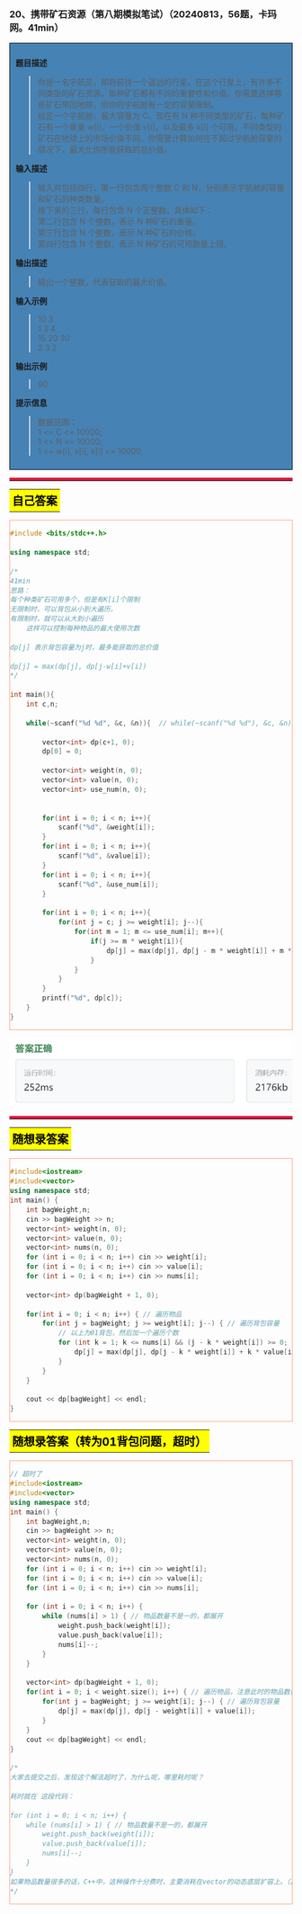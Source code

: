 ### 20、携带矿石资源（第八期模拟笔试）（20240813，56题，卡玛网。41min）
<div style="border: 1px solid black; padding: 10px; background-color: SteelBlue;">

**题目描述**  
>你是一名宇航员，即将前往一个遥远的行星。在这个行星上，有许多不同类型的矿石资源，每种矿石都有不同的重要性和价值。你需要选择哪些矿石带回地球，但你的宇航舱有一定的容量限制。   
给定一个宇航舱，最大容量为 C。现在有 N 种不同类型的矿石，每种矿石有一个重量 w[i]，一个价值 v[i]，以及最多 k[i] 个可用。不同类型的矿石在地球上的市场价值不同。你需要计算如何在不超过宇航舱容量的情况下，最大化你所能获取的总价值。

**输入描述**
>输入共包括四行，第一行包含两个整数 C 和 N，分别表示宇航舱的容量和矿石的种类数量。   
>接下来的三行，每行包含 N 个正整数。具体如下：   
>第二行包含 N 个整数，表示 N 种矿石的重量。   
第三行包含 N 个整数，表示 N 种矿石的价格。   
第四行包含 N 个整数，表示 N 种矿石的可用数量上限。  

**输出描述**
>输出一个整数，代表获取的最大价值。

**输入示例**
>10 3  
1 3 4  
15 20 30  
2 3 2  

**输出示例**
>90

**提示信息**

>数据范围：  
1 <= C <= 10000;  
1 <= N <= 10000;  
1 <= w[i], v[i], k[i] <= 10000;  

  </p>
</div>

<hr style="border-top: 5px solid #DC143C;">
<table>
  <tr>
    <td bgcolor="Yellow" style="padding: 5px; border: 0px solid black;">
      <span style="font-weight: bold; font-size: 20px;color: black;">
      自己答案 
      </span>
    </td>
  </tr>
</table>
<div style="padding: 0px; border: 1.5px solid LightSalmon; margin-bottom: 10px;">

```C++
#include <bits/stdc++.h>

using namespace std;

/*
41min
思路：
每个种类矿石可用多个，但是有K[i]个限制
无限制时，可以背包从小到大遍历，
有限制时，就可以从大到小遍历
    这样可以控制每种物品的最大使用次数
    
dp[j] 表示背包容量为j时，最多能获取的总价值

dp[j] = max(dp[j], dp[j-w[i]+v[i])
*/

int main(){
    int c,n;
    
    while(~scanf("%d %d", &c, &n)){  // while(~scanf("%d %d"), &c, &n) 参数写到scanf的括号外面去了！！！
        
        vector<int> dp(c+1, 0);
        dp[0] = 0;
        
        vector<int> weight(n, 0);
        vector<int> value(n, 0);
        vector<int> use_num(n, 0);
        
        
        for(int i = 0; i < n; i++){
            scanf("%d", &weight[i]);
        }
        for(int i = 0; i < n; i++){
            scanf("%d", &value[i]);
        }
        for(int i = 0; i < n; i++){
            scanf("%d", &use_num[i]);
        }
        
        for(int i = 0; i < n; i++){
            for(int j = c; j >= weight[i]; j--){
                for(int m = 1; m <= use_num[i]; m++){
                    if(j >= m * weight[i]){
                        dp[j] = max(dp[j], dp[j - m * weight[i]] + m * value[i]);
                    }
                }
            }
        }
        printf("%d", dp[c]);
    }
}
```

</div>

![alt text](image/b24c3a17d20a3e3e1a4a33e90e0d205.png)

<hr style="border-top: 5px solid #DC143C;">

<table>
  <tr>
    <td bgcolor="Yellow" style="padding: 5px; border: 0px solid black;">
      <span style="font-weight: bold; font-size: 20px;color: black;">
      随想录答案
      </span>
    </td>
  </tr>
</table>

<div style="padding: 0px; border: 1.5px solid LightSalmon; margin-bottom: 10px">

```C++
#include<iostream>
#include<vector>
using namespace std;
int main() {
    int bagWeight,n;
    cin >> bagWeight >> n;
    vector<int> weight(n, 0);
    vector<int> value(n, 0);
    vector<int> nums(n, 0);
    for (int i = 0; i < n; i++) cin >> weight[i];
    for (int i = 0; i < n; i++) cin >> value[i];
    for (int i = 0; i < n; i++) cin >> nums[i];

    vector<int> dp(bagWeight + 1, 0);

    for(int i = 0; i < n; i++) { // 遍历物品
        for(int j = bagWeight; j >= weight[i]; j--) { // 遍历背包容量
            // 以上为01背包，然后加一个遍历个数
            for (int k = 1; k <= nums[i] && (j - k * weight[i]) >= 0; k++) { // 遍历个数
                dp[j] = max(dp[j], dp[j - k * weight[i]] + k * value[i]);
            }
        }
    }

    cout << dp[bagWeight] << endl;
}
```
</div>

<table>
  <tr>
    <td bgcolor="Yellow" style="padding: 5px; border: 0px solid black;">
      <span style="font-weight: bold; font-size: 20px;color: black;">
      随想录答案（转为01背包问题，超时）
      </span>
    </td>
  </tr>
</table>

<div style="padding: 0px; border: 1.5px solid LightSalmon; margin-bottom: 10px">

```C++
// 超时了
#include<iostream>
#include<vector>
using namespace std;
int main() {
    int bagWeight,n;
    cin >> bagWeight >> n;
    vector<int> weight(n, 0); 
    vector<int> value(n, 0);
    vector<int> nums(n, 0);
    for (int i = 0; i < n; i++) cin >> weight[i];
    for (int i = 0; i < n; i++) cin >> value[i];
    for (int i = 0; i < n; i++) cin >> nums[i];    
    
    for (int i = 0; i < n; i++) {
        while (nums[i] > 1) { // 物品数量不是一的，都展开
            weight.push_back(weight[i]);
            value.push_back(value[i]);
            nums[i]--;
        }
    }
 
    vector<int> dp(bagWeight + 1, 0);
    for(int i = 0; i < weight.size(); i++) { // 遍历物品，注意此时的物品数量不是n
        for(int j = bagWeight; j >= weight[i]; j--) { // 遍历背包容量
            dp[j] = max(dp[j], dp[j - weight[i]] + value[i]);
        }
    }
    cout << dp[bagWeight] << endl;
}

/*
大家去提交之后，发现这个解法超时了，为什么呢，哪里耗时呢？

耗时就在 这段代码：

for (int i = 0; i < n; i++) {
    while (nums[i] > 1) { // 物品数量不是一的，都展开
        weight.push_back(weight[i]);
        value.push_back(value[i]);
        nums[i]--;
    }
}
如果物品数量很多的话，C++中，这种操作十分费时，主要消耗在vector的动态底层扩容上。（其实这里也可以优化，先把 所有物品数量都计算好，一起申请vector的空间。
*/
```
</div>
